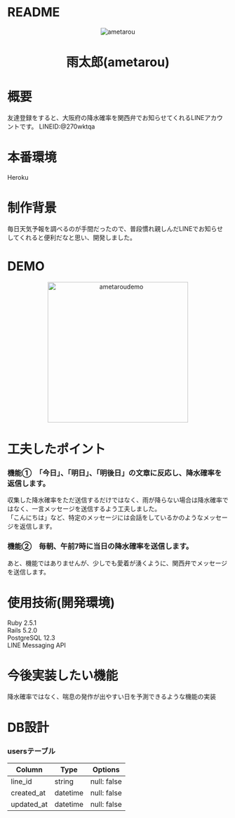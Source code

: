 # README
<div align="center">
<img src="https://github.com/h-takuya21/images/blob/master/ametarou.png" alt="ametarou" title="ametarou">
</div>
<h1 align="center">雨太郎(ametarou)</h1>

# 概要
友達登録をすると、大阪府の降水確率を関西弁でお知らせてくれるLINEアカウントです。
LINEID:@270wktqa

# 本番環境
Heroku

# 制作背景
毎日天気予報を調べるのが手間だったので、普段慣れ親しんだLINEでお知らせしてくれると便利だなと思い、開発しました。

# DEMO
<div align="center">
<img src="https://i.gyazo.com/86969aa9ffe6ec6fde66d1308495c118.gif" alt="ametaroudemo" title="ametaroudemo" width="320px"">
</div


#
# 工夫したポイント

### 機能①　「今日」、「明日」、「明後日」の文章に反応し、降水確率を返信します。
収集した降水確率をただ送信するだけではなく、雨が降らない場合は降水確率ではなく、一言メッセージを送信するよう工夫しました。<br/>
「こんにちは」など、特定のメッセージには会話をしているかのようなメッセージを返信します。
### 機能②　毎朝、午前7時に当日の降水確率を送信します。

あと、機能ではありませんが、少しでも愛着が湧くように、関西弁でメッセージを送信します。

# 使用技術(開発環境)
Ruby 2.5.1<br/>
Rails 5.2.0<br/>
PostgreSQL 12.3<br/>
LINE Messaging API

# 今後実装したい機能
降水確率ではなく、喘息の発作が出やすい日を予測できるような機能の実装


# DB設計
### usersテーブル
|Column|Type|Options|
|------|----|-------|
|line_id|string|null: false|
|created_at|datetime|null: false|
|updated_at|datetime|null: false|
